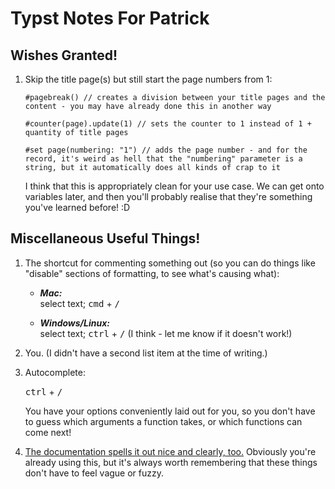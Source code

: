 # Typst Notes For Patrick


## Wishes Granted!

1. Skip the title page(s) but still start the page numbers from 1:
   
   ```typst
   #pagebreak() // creates a division between your title pages and the content - you may have already done this in another way
   
   #counter(page).update(1) // sets the counter to 1 instead of 1 + quantity of title pages
   
   #set page(numbering: "1") // adds the page number - and for the record, it's weird as hell that the "numbering" parameter is a string, but it automatically does all kinds of crap to it
   ```

   I think that this is appropriately clean for your use case. We can get onto variables later, and then you'll probably realise that they're something you've learned before! :D

## Miscellaneous Useful Things!

1. The shortcut for commenting something out (so you can do things like \"disable\" sections of formatting, to see what's causing what):
   
    * ___Mac:___\
     select text; <kbd>cmd</kbd> + <kbd>/</kbd>
   
    * ___Windows/Linux:___\
     select text; <kbd>ctrl</kbd> + <kbd>/</kbd> (I think - let me know if it doesn't work!)
   
1. You. (I didn't have a second list item at the time of writing.)

1. Autocomplete:
   
   <kbd>ctrl</kbd> + <kbd>/</kbd>

   You have your options conveniently laid out for you, so you don't have to guess which arguments a function takes, or which functions can come next!

1. [The documentation spells it out nice and clearly, too.](https://typst.app/docs/reference) Obviously you're already using this, but it's always worth remembering that these things don't have to feel vague or fuzzy.
  
